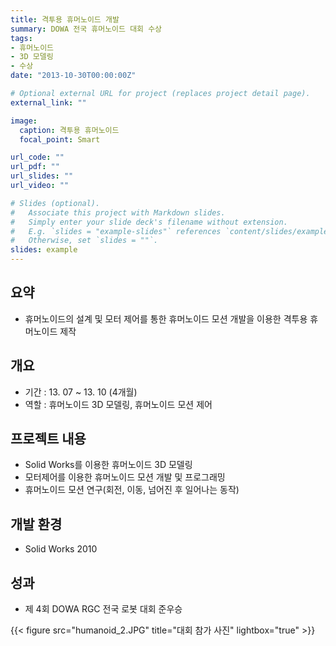 ```yaml
---
title: 격투용 휴머노이드 개발
summary: DOWA 전국 휴머노이드 대회 수상
tags:
- 휴머노이드
- 3D 모델링
- 수상
date: "2013-10-30T00:00:00Z"

# Optional external URL for project (replaces project detail page).
external_link: ""

image:
  caption: 격투용 휴머노이드
  focal_point: Smart

url_code: ""
url_pdf: ""
url_slides: ""
url_video: ""

# Slides (optional).
#   Associate this project with Markdown slides.
#   Simply enter your slide deck's filename without extension.
#   E.g. `slides = "example-slides"` references `content/slides/example-slides.md`.
#   Otherwise, set `slides = ""`.
slides: example
---
```


##	요약
- 휴머노이드의 설계 및 모터 제어를 통한 휴머노이드 모션 개발을 이용한 격투용 휴머노이드 제작

##	개요
- 기간 : 13. 07 ~ 13. 10 (4개월)
- 역할 : 휴머노이드 3D 모델링, 휴머노이드 모션 제어

##	프로젝트 내용
- Solid Works를 이용한 휴머노이드 3D 모델링
- 모터제어를 이용한 휴머노이드 모션 개발 및 프로그래밍
- 휴머노이드 모션 연구(회전, 이동, 넘어진 후 일어나는 동작)

##	개발 환경
- Solid Works 2010

##	성과
- 제 4회 DOWA RGC 전국 로봇 대회 준우승

{{< figure src="humanoid_2.JPG" title="대회 참가 사진" lightbox="true" >}}